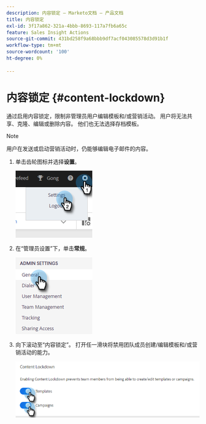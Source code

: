 ```yaml
---
description: 内容锁定 — Marketo文档 — 产品文档
title: 内容锁定
exl-id: 3f17a862-321a-4bbb-8693-117a7fb6a65c
feature: Sales Insight Actions
source-git-commit: 431bd258f9a68bbb9df7acf043085578d3d91b1f
workflow-type: tm+mt
source-wordcount: '100'
ht-degree: 0%

---
```


# 内容锁定 {#content-lockdown}

通过启用内容锁定，限制非管理员用户编辑模板和/或营销活动。 用户将无法共享、克隆、编辑或删除内容。 他们也无法选择存档模板。

>[!NOTE]
>
>用户在发送或启动营销活动时，仍能够编辑电子邮件的内容。

1. 单击齿轮图标并选择&#x200B;**设置**。

   ![](assets/content-lockdown-1.png)

1. 在“管理员设置”下，单击&#x200B;**常规**。

   ![](assets/content-lockdown-2.png)

1. 向下滚动至“内容锁定”。 打开任一滑块将禁用团队成员创建/编辑模板和/或营销活动的能力。

   ![](assets/content-lockdown-3.png)
